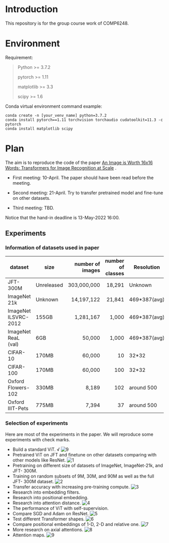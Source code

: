 # Introduction

This repository is for the group course work of COMP6248.

# Environment

Requirement:
> Python >= 3.7.2
>
>pytorch >= 1.11
>
>matplotlib >= 3.3
>
>scipy >= 1.6

Conda virtual environment command example:

```
conda create -n [your_venv_name] python=3.7.2
conda install pytorch==1.11 torchvision torchaudio cudatoolkit=11.3 -c pytorch
conda install matplotlib scipy
```

# Plan

The aim is to reproduce the code of the
paper [An Image is Worth 16x16 Words: Transformers for Image Recognition at Scale](https://openreview.net/forum?id=YicbFdNTTy)
.

* First meeting: 10-April. The paper should have been read before the meeting.

* Second meeting: 21-April. Try to transfer pretrained model and fine-tune on other datasets.

* Third meeting: TBD.

Notice that the hand-in deadline is 13-May-2022 16:00.

## Experiments

### Information of datasets used in paper

| dataset              | size       | number of images | number of classes | Resolution   |
|----------------------|------------|-----------------:|------------------:|--------------|
| JFT-300M             | Unreleased |      303,000,000 |            18,291 | Unknown      |
| ImageNet 21k         | Unknown    |       14,197,122 |            21,841 | 469*387(avg) |
| ImageNet ILSVRC-2012 | 155GB      |        1,281,167 |             1,000 | 469*387(avg) |
| ImageNet ReaL (val)  | 6GB        |           50,000 |             1,000 | 469*387(avg) |
| CIFAR-10             | 170MB      |           60,000 |                10 | 32*32        |
| CIFAR-100            | 170MB      |           60,000 |               100 | 32*32        |
| Oxford Flowers-102   | 330MB      |            8,189 |               102 | around 500   |
| Oxford IIIT-Pets     | 775MB      |            7,394 |                37 | around 500   |

### Selection of experiments

Here are most of the experiments in the paper. We will reproduce some experiments with check marks.

* Build a standard ViT. √
  ![9](img/ViT.jpg)
* Pretrained ViT on JFT and finetune on other datasets comparing with other models like ResNet.
  ![1](img/1.png)
* Pretraining on different size of datasets of ImageNet, ImageNet-21k, and JFT- 300M.
* Training on random subsets of 9M, 30M, and 90M as well as the full JFT- 300M dataset.
  ![2](img/2.png)
* Transfer accuracy with increasing pre-training compute.
  ![3](img/3.png)
* Research into embedding filters.
* Research into positional embedding.
* Research into attention distance.
  ![4](img/4.png)
* The performance of ViT with self-supervision.
* Compare SGD and Adam on ResNet.
  ![5](img/5.png)
* Test different Transformer shapes.
  ![6](img/6.png)
* Compare positional embeddings of 1-D, 2-D and relative one.
  ![7](img/7.png)
* More research on axial attentions.
  ![8](img/8.png)
* Attention maps.
  ![9](img/9.png)

